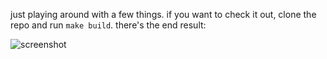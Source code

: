 just playing around with a few things. if you want to check it out, clone the
repo and run `make build`. there's the end result:

![screenshot](http://i.imgur.com/W0RKDeJl.png?1)
